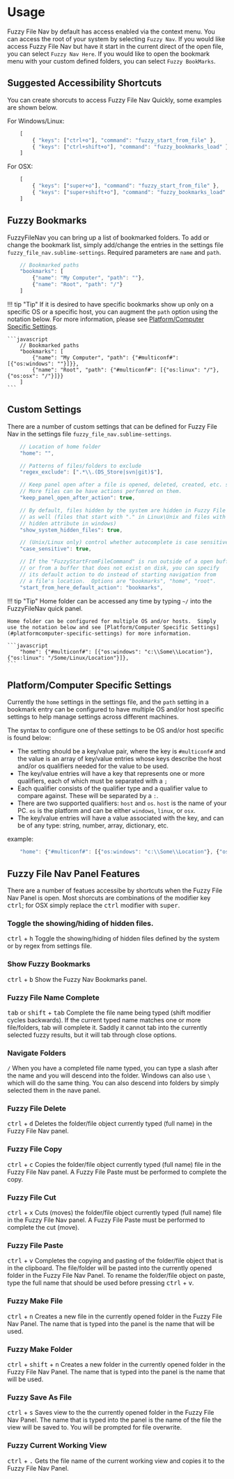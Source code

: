 # Usage
Fuzzy File Nav by default has access enabled via the context menu.  You can access the root of your system by selecting `Fuzzy Nav`.  If you would like access Fuzzy File Nav but have it start in the current direct of the open file, you can select `Fuzzy Nav Here`.  If you would like to open the bookmark menu with your custom defined folders, you can select `Fuzzy BookMarks`.

## Suggested Accessibility Shortcuts
You can create shorcuts to access Fuzzy File Nav Quickly, some examples are shown below.

For Windows/Linux:

```javascript
    [
        { "keys": ["ctrl+o"], "command": "fuzzy_start_from_file" },
        { "keys": ["ctrl+shift+o"], "command": "fuzzy_bookmarks_load" }
    ]
```

For OSX:

```javascript
    [
        { "keys": ["super+o"], "command": "fuzzy_start_from_file" },
        { "keys": ["super+shift+o"], "command": "fuzzy_bookmarks_load" }
    ]
```

## Fuzzy Bookmarks
FuzzyFileNav you can bring up a list of bookmarked folders.  To add or change the bookmark list, simply add/change the entries in the settings file `fuzzy_file_nav.sublime-settings`. Required parameters are `name` and `path`.

```javascript
    // Bookmarked paths
    "bookmarks": [
        {"name": "My Computer", "path": ""},
        {"name": "Root", "path": "/"}
    ]
```

!!! tip "Tip"
    If it is desired to have specific bookmarks show up only on a specific OS or a specific host, you can augment the `path` option using the notation below.  For more information, please see [Platform/Computer Specific Settings](#platformcomputer-specific-settings).

    ```javascript
        // Bookmarked paths
        "bookmarks": [
            {"name": "My Computer", "path": {"#multiconf#": [{"os:windows": ""}]}},
            {"name": "Root", "path": {"#multiconf#": [{"os:linux": "/"}, {"os:osx": "/"}]}}
        ]
    ```

## Custom Settings
There are a number of custom settings that can be defined for Fuzzy File Nav in the settings file `fuzzy_file_nav.sublime-settings`.

```javascript
    // Location of home folder
    "home": "",

    // Patterns of files/folders to exclude
    "regex_exclude": [".*\\.(DS_Store|svn|git)$"],

    // Keep panel open after a file is opened, deleted, created, etc. so
    // More files can be have actions perfomred on them.
    "keep_panel_open_after_action": true,

    // By default, files hidden by the system are hidden in Fuzzy File Nav
    // as well (files that start with "." in Linux\Unix and files with the
    // hidden attribute in windows)
    "show_system_hidden_files": true,

    // (Unix/Linux only) control whether autocomplete is case sensitive
    "case_sensitive": true,

    // If the "FuzzyStartFromFileCommand" is run outside of a open buffer
    // or from a buffer that does not exist on disk, you can specify
    // its default action to do instead of starting navigation from
    // a file's location.  Options are "bookmarks", "home", "root".
    "start_from_here_default_action": "bookmarks",
```

!!! tip "Tip"
    Home folder can be accessed any time by typing `~/` into the FuzzyFileNav quick panel. 

    Home folder can be configured for multiple OS and/or hosts.  Simply use the notation below and see [Platform/Computer Specific Settings](#platformcomputer-specific-settings) for more information.

    ```javascript
        "home": {"#multiconf#": [{"os:windows": "c:\\Some\\Location"}, {"os:linux": "/Some/Linux/Location"}]},
    ```

## Platform/Computer Specific Settings
Currently the `home` settings in the settings file, and the `path` setting in a bookmark entry can be configured to have multiple OS and/or host specific settings to help manage settings across different machines.

The syntax to configure one of these settings to be OS and/or host specific is found below:

- The setting should be a key/value pair, where the key is `#multiconf#` and the value is an array of key/value entries whose keys describe the host and/or os qualifiers needed for the value to be used.
- The key/value entries will have a key that represents one or more qualifiers, each of which must be separated with a `;`
- Each qualifier consists of the qualifier type and a qualifier value to compare against.  These will be separated by a `:`.
- There are two supported qualifiers: `host` and `os`.  `host` is the name of your PC.  `os` is the platform and can be either `windows`, `linux`, or `osx`.
- The key/value entries will have a value associated with the key, and can be of any type: string, number, array, dictionary, etc.

example:

```javascript
    "home": {"#multiconf#": [{"os:windows": "c:\\Some\\Location"}, {"os:linux": "/Some/Linux/Location"}]},
```

## Fuzzy File Nav Panel Features
There are a number of featues accessibe by shortcuts when the Fuzzy File Nav Panel is open.  Most shorcuts are combinations of the modifier key <kbd>ctrl</kbd>; for OSX simply replace the <kbd>ctrl</kbd> modifier with <kbd>super</kbd>.

### Toggle the showing/hiding of hidden files.
<kbd>ctrl</kbd> + <kbd>h</kbd> Toggle the showing/hiding of hidden files defined by the system or by regex from settings file.

### Show Fuzzy Bookmarks
<kbd>ctrl</kbd> + <kbd>b</kbd> Show the Fuzzy Nav Bookmarks panel.

### Fuzzy File Name Complete
<kbd>tab</kbd> or <kbd>shift</kbd> + <kbd>tab</kbd> Complete the file name being typed (shift modifier cycles backwards).  If the current typed name matches one or more file/folders, tab will complete it.  Saddly it cannot tab into the currently selected fuzzy results, but it will tab through close options.

### Navigate Folders
`/` When you have a completed file name typed, you can type a slash after the name and you will descend into the folder.  Windows can also use `\` which will do the same thing.  You can also descend into folders by simply selected them in the nave panel.

### Fuzzy File Delete
<kbd>ctrl</kbd> + <kbd>d</kbd> Deletes the folder/file object currently typed (full name) in the Fuzzy File Nav panel.

### Fuzzy File Copy
<kbd>ctrl</kbd> + <kbd>c</kbd> Copies the folder/file object currently typed (full name) file in the Fuzzy File Nav panel.  A Fuzzy File Paste must be performed to complete the copy.

### Fuzzy File Cut
<kbd>ctrl</kbd> + <kbd>x</kbd> Cuts (moves) the folder/file object currently typed (full name) file in the Fuzzy File Nav panel.  A Fuzzy File Paste must be performed to complete the cut (move).

### Fuzzy File Paste
<kbd>ctrl</kbd> + <kbd>v</kbd> Completes the copying and pasting of the folder/file object that is in the clipboard.  The file/folder will be pasted into the currently opened folder in the Fuzzy File Nav Panel.  To rename the folder/file object on paste, type the full name that should be used before pressing <kbd>ctrl</kbd> + <kbd>v</kbd>.

### Fuzzy Make File
<kbd>ctrl</kbd> + <kbd>n</kbd> Creates a new file in the currently opened folder in the Fuzzy File Nav Panel.  The name that is typed into the panel is the name that will be used.

### Fuzzy Make Folder
<kbd>ctrl</kbd> + <kbd>shift</kbd> + <kbd>n</kbd> Creates a new folder in the currently opened folder in the Fuzzy File Nav Panel.  The name that is typed into the panel is the name that will be used.

### Fuzzy Save As File
<kbd>ctrl</kbd> + <kbd>s</kbd> Saves view to the the currently opened folder in the Fuzzy File Nav Panel.  The name that is typed into the panel is the name of the file the view will be saved to.  You will be prompted for file overwrite.

### Fuzzy Current Working View
<kbd>ctrl</kbd> + <kbd>.</kbd> Gets the file name of the current working view and copies it to the Fuzzy File Nav Panel.
